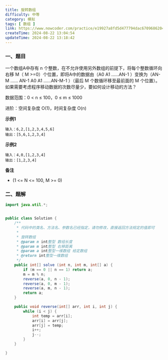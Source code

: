 ```yaml
---
title: 旋转数组
difficulty: 中等
category: 模拟
tags: [ 数组 ]
link: https://www.nowcoder.com/practice/e19927a8fd5d477794dac67096862042
createTime: 2024-08-22 13:04:54
updateTime: 2024-08-22 13:18:42
---
```


### 一、题目

一个数组A中存有 n 个整数，在不允许使用另外数组的前提下，将每个整数循环向右移 M（ M >=0）个位置，即将A中的数据由（A0 A1 ……AN-1 ）变换为（AN-M …… AN-1 A0 A1 ……AN-M-1 ）（最后 M 个数循环移至最前面的 M 个位置）。如果需要考虑程序移动数据的次数尽量少，要如何设计移动的方法？

数据范围：0 < n ≤ 100，0 ≤ m ≤ 1000

进阶：空间复杂度 O(1)，时间复杂度 O(n)

**示例1**

```
输入：6,2,[1,2,3,4,5,6]
输出：[5,6,1,2,3,4]
```

**示例2**

```
输入：4,0,[1,2,3,4]
输出：[1,2,3,4]
```

**备注**

- (1 <= N <= 100, M >= 0)

### 二、题解

```java
import java.util.*;


public class Solution {
    /**
     * 代码中的类名、方法名、参数名已经指定，请勿修改，直接返回方法规定的值即可
     *
     * 旋转数组
     * @param n int整型 数组长度
     * @param m int整型 右移距离
     * @param a int整型一维数组 给定数组
     * @return int整型一维数组
     */
    public int[] solve (int n, int m, int[] a) {
        if (m == 0 || n == 1) return a;
        m = m % n;
        reverse(a, 0, n - 1);
        reverse(a, 0, m - 1);
        reverse(a, m, n - 1);
        return a;
    }

    public void reverse(int[] arr, int i, int j) {
        while (i < j) {
            int temp = arr[i];
            arr[i] = arr[j];
            arr[j] = temp;
            i++;
            j--;
        }
    }

}
```